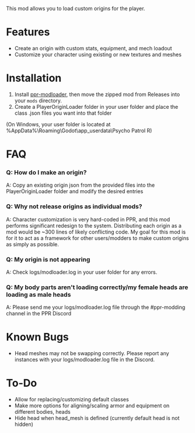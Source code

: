This mod allows you to load custom origins for the player.

# Features
- Create an origin with custom stats, equipment, and mech loadout
- Customize your character using existing or new textures and meshes

# Installation
1. Install [ppr-modloader](https://github.com/CruS-Modding-Infrastructure/ppr-modloader), then move the zipped mod from Releases into your `mods` directory.
2. Create a PlayerOriginLoader folder in your user folder and place the class .json files you want into that folder

(On Windows, your user folder is located at %AppData%\Roaming\Godot\app_userdata\Psycho Patrol R)

# FAQ
### Q: How do I make an origin?
A: Copy an existing origin json from the provided files into the PlayerOriginLoader folder and modify the desired entries
### Q: Why not release origins as individual mods?
A: Character customization is very hard-coded in PPR, and this mod performs significant redesign to the system. Distributing each origin as a mod would be ~300 lines of likely conflicting code. My goal for this mod is for it to act as a framework for other users/modders to make custom origins as simply as possible.
### Q: My origin is not appearing
A: Check logs/modloader.log in your user folder for any errors.
### Q: My body parts aren't loading correctly/my female heads are loading as male heads
A: Please send me your logs/modloader.log file through the #ppr-modding channel in the PPR Discord

# Known Bugs
- Head meshes may not be swapping correctly. Please report any instances with your logs/modloader.log file in the Discord.

# To-Do
- Allow for replacing/customizing default classes
- Make more options for aligning/scaling armor and equipment on different bodies, heads
- Hide head when head_mesh is defined (currently default head is not hidden)